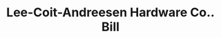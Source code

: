 ---
doi: 10.7916/D8WQ1FZN
date_other: '1919'
date_other_textual: '1919'
form: printed ephemera
genre:
- Invoices
name:
- Lee-Coit-Andreesen Hardware Co.
object_in_context_url: https://biggert.cul.columbia.edu/items/view/ave_biggert_01895
subject_hierarchical_geographic:
- Omaha, Nebraska, United States
subject_name:
- Lee-Coit-Andreesen Hardware Co.
title: Lee-Coit-Andreesen Hardware Co.. Bill
sort_title: Lee-Coit-Andreesen Hardware Co.. Bill
call_number: ave_biggert_01895
coordinates:
- 41.25,-96.0
pid: ave_biggert_01895
identifiers: ave_biggert_01895
thumbnail: https://derivativo-1.library.columbia.edu/iiif/2/ldpd:490600/full/!256,256/0/native.jpg
permalink: "/items/ave_biggert_01895/"
layout: iiif-image-page
---